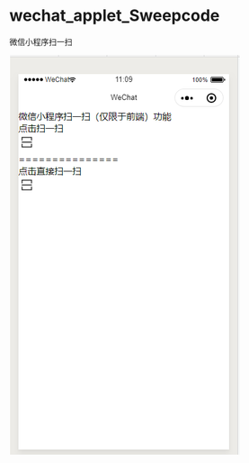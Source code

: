 # wechat_applet_Sweepcode

微信小程序扫一扫

![](https://github.com/gitqin8170/wechat_applet_Sweepcode/blob/master/images/1.png)



















